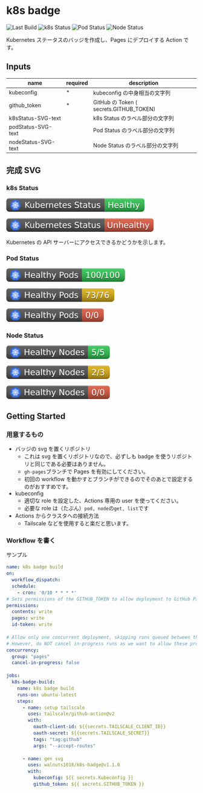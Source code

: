 # k8s badge

![Last Build](https://github.com/walnuts1018/k8s-badge/actions/workflows/build.yaml/badge.svg)
![k8s Status](https://walnuts1018.github.io/infra/k8sStatus.svg)
![Pod Status](https://walnuts1018.github.io/infra/podStatus.svg)
![Node Status](https://walnuts1018.github.io/infra/nodeStatus.svg)

Kubernetes ステータスのバッジを作成し、Pages にデプロイする Action です。

## Inputs

| name                | required | description                             |
| ------------------- | -------- | --------------------------------------- |
| kubeconfig          | \*       | kubeconfig の中身相当の文字列           |
| github_token        | \*       | GitHub の Token ( secrets.GITHUB_TOKEN) |
| k8sStatus-SVG-text  |          | k8s Status のラベル部分の文字列         |
| podStatus-SVG-text  |          | Pod Status のラベル部分の文字列         |
| nodeStatus-SVG-text |          | Node Status のラベル部分の文字列        |

## 完成 SVG

### k8s Status

![k8s Status](./public/k8sStatus-Healthy.svg)

![k8s Status](./public/k8sStatus-Unhealthy.svg)

Kubernetes の API サーバーにアクセスできるかどうかを示します。

### Pod Status

![Pod Status](./public/podStatus-Healthy.svg)

![Pod Status](./public/podStatus-Warning.svg)

![Pod Status](./public/podStatus-Unhealthy.svg)

### Node Status

![Node Status](./public/nodeStatus-Healthy.svg)

![Node Status](./public/nodeStatus-Warning.svg)

![Node Status](./public/nodeStatus-Unhealthy.svg)

## Getting Started

### 用意するもの

- バッジの svg を置くリポジトリ
  - これは svg を置くリポジトリなので、必ずしも badge を使うリポジトリと同じである必要はありません。
  - `gh-pages`ブランチで Pages を有効にしてください。
  - 初回の workflow を動かすとブランチができるのでそのあとで設定するのがおすすめです。
- kubeconfig
  - 適切な role を設定した、Actions 専用の user を使ってください。
  - 必要な role は（たぶん）`pod, node`の`get, list`です
- Actions からクラスタへの接続方法
  - Tailscale などを使用すると楽だと思います。

### Workflow を書く

サンプル

```yaml
name: k8s badge build
on:
  workflow_dispatch:
  schedule:
    - cron: '0/10 * * * *'
# Sets permissions of the GITHUB_TOKEN to allow deployment to GitHub Pages
permissions:
  contents: write
  pages: write
  id-token: write

# Allow only one concurrent deployment, skipping runs queued between the run in-progress and latest queued.
# However, do NOT cancel in-progress runs as we want to allow these production deployments to complete.
concurrency:
  group: "pages"
  cancel-in-progress: false

jobs:
  k8s-badge-build:
    name: k8s badge build
    runs-on: ubuntu-latest
    steps:
      - name: setup tailscale
        uses: tailscale/github-action@v2
        with:
          oauth-client-id: ${{secrets.TAILSCALE_CLIENT_ID}}
          oauth-secret: ${{secrets.TAILSCALE_SECRET}}
          tags: "tag:github"
          args: "--accept-routes"

      - name: gen svg
        uses: walnuts1018/k8s-badge@v1.1.0
        with:
          kubeconfig: ${{ secrets.Kubeconfig }}
          github_token: ${{ secrets.GITHUB_TOKEN }}
```
